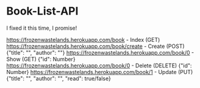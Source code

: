 # Book-List-API

I fixed it this time, I promise!

https://frozenwastelands.herokuapp.com/book - Index (GET)
https://frozenwastelands.herokuapp.com/book/create - Create (POST) {"title": "", "author": ""}
https://frozenwastelands.herokuapp.com/book/0 - Show (GET) {"id": Number}
https://frozenwastelands.herokuapp.com/book/0 - Delete (DELETE) {"id": Number}
https://frozenwastelands.herokuapp.com/book/1 - Update (PUT) {"title": "", "author": "", "read": true/false}
